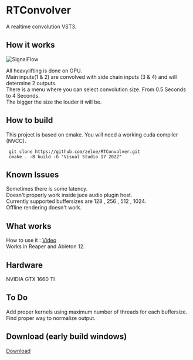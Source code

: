 # RTConvolver
A realtime convolution VST3.
## How it works

![SignalFlow](https://github.com/user-attachments/assets/4eb5a563-39f0-47b4-afc2-9028b1854ef8)

All heavylifting is done on GPU. \
Main inputs(1 & 2) are convolved with side chain inputs (3 & 4)  and will determine 2 outputs. \
There is a menu where you can select convolution size. From 0.5 Seconds to 4 Seconds. \
The bigger the size the louder it will be. 
## How to build
This project is based on cmake.
You will need a working cuda compiler (NVCC).
 ```shell
  git clone https://github.com/zeloe/RTConvolver.git
  cmake . -B build -G "Visual Studio 17 2022"
```

## Known Issues
Sometimes there is some latency. \
Doesn't properly work inside juce audio plugin host. \
Currently supported buffersizes are 128 , 256 , 512 , 1024. \
Offline rendering doesn't work.
## What works
How to use it : [Video](https://youtu.be/P2fRFk7yA3U) \
Works in Reaper and Ableton 12.
## Hardware
NVIDIA GTX 1660 TI

## To Do
Add proper kernels using maximum number of threads for each buffersize. \
Find proper way to normalize output.

## Download (early build windows)
[Download](https://github.com/zeloe/RTConvolver/releases/tag/v.0.0.3)

